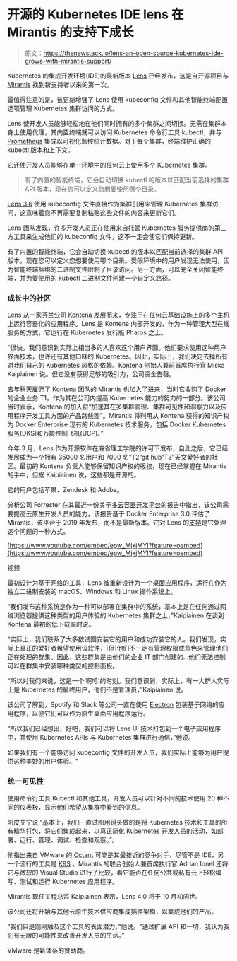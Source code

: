 # 开源的 Kubernetes IDE lens 在 Mirantis 的支持下成长

> 原文：<https://thenewstack.io/lens-an-open-source-kubernetes-ide-grows-with-mirantis-support/>

Kubernetes 的集成开发环境(IDE)的最新版本 [Lens](https://www.mirantis.com/blog/lens-3-6-released/) 已经发布，这是自开源项目与 [Mirantis](https://thenewstack.io/?s=AND+Mirantis) 找到新支持者以来的第一次。

最值得注意的是，该更新增强了 Lens 使用 kubeconfig 文件和其他智能终端配置选项管理 Kubernetes 集群访问的方式。

Lens 使开发人员能够轻松地在他们同时拥有的多个集群之间切换。无需在集群本身上使用代理，其内置终端就可以访问 Kubernetes 命令行工具 kubectl，并与 [Prometheus](https://prometheus.io/) 集成以可视化监控统计数据。对于每个集群，终端维护正确的 kubectl 版本和上下文。

它还使开发人员能够在单一环境中的任何云上使用多个 Kubernetes 集群。

> 有了内置的智能终端，它会自动切换 kubectl 的版本以匹配当前选择的集群 API 版本，现在您可以定义您想要使用哪个目录。

[Lens 3.6](https://www.mirantis.com/blog/lens-3-6-released/) 使用 kubeconfig 文件直接作为集群引用来管理 Kubernetes 集群访问，这意味着您不再需要复制粘贴这些文件的内容来更新它们。

Lens 团队发现，许多开发人员正在使用来自托管 Kubernetes 服务提供商的第三方工具来生成他们的 kubeconfig 文件，这不一定会使它们保持更新。

有了内置的智能终端，它会自动切换 kubectl 的版本以匹配当前选择的集群 API 版本，现在您可以定义您想要使用哪个目录。受限环境中的用户发现无法使用，因为智能终端捆绑的二进制文件限制了目录访问。另一方面，可以完全关闭智能终端，并为要使用的 kubectl 二进制文件创建一个自定义路径。

### 成长中的社区

Lens 从一家芬兰公司 [Kontena](https://thenewstack.io/kontena/) 发展而来，专注于在任何云基础设施上的多个主机上运行容器化的应用程序。Lens 是 Kontena 内部开发的，作为一种管理大型在线服务的方式，它运行在 Kubernetes 发行版 Pharos 之上。

“很快，我们意识到实际上相当多的人喜欢这个用户界面。他们要求使用这种用户界面技术，也许还有其他口味的 Kubernetes。因此，实际上，我们决定去掉所有对我们自己的 Kubernetes 风格的依赖。Kontena 创始人兼前首席执行官 Miska Kaipiainen 说。但它没有获得足够的吸引力，公司资金告罄。

去年秋天雇佣了 Kontena 团队的 Mirantis 也加入了进来，当时它收购了 Docker 的企业业务 T1，作为其在公司内提高 Kubernetes 能力的努力的一部分。该公司当时表示，Kontena 的加入将“加速其在多集群管理、集群可见性和洞察力以及应用程序开发工具方面的产品路线图”。Mirantis 将利用从 Kontena 获得的知识产权为 Docker Enterprise 现有的 Kubernetes 技术服务，包括 Docker Kubernetes 服务(DKS)和万能控制飞机(UCP)。”

今年 3 月，Lens 作为开源软件在麻省理工学院的许可下发布，自此之后，它已经发展成为一个拥有 35000 名用户和 7000 名“T2”git hub“T3”天文爱好者的社区。最初的 Kontena 负责人能够保留知识产权的版权，现在已经掌握在 Mirantis 的手中，但据 Kaipiainen 说，这些都是开源的。

它的用户包括苹果、Zendesk 和 Adobe。

分析公司 Forrester 在其最近一份关于[多云容器开发平台](https://reprints2.forrester.com/#/assets/2/1681/RES157266/report)的报告中指出，该公司需要提高云原生开发人员的能力，该报告基于 Docker Enterprise 3.0 评估了 Mirantis，该平台于 2019 年发布，而不是最新版本。它对 Lens 的[支持](https://www.mirantis.com/blog/forrester-multi-cloud-container-development-platforms-wave-report-reimagined-with-docker-enterprise-container-cloud/)是它处理这个问题的一种方式。

[https://www.youtube.com/embed/epw_MjxjMYI?feature=oembed](https://www.youtube.com/embed/epw_MjxjMYI?feature=oembed)

视频

最初设计为基于网络的工具，Lens 被重新设计为一个桌面应用程序，运行在作为独立二进制安装的 macOS、Windows 和 Linux 操作系统上。

“我们发布这种系统是作为一种可以部署在集群中的系统，基本上是在任何通过网络浏览器提供这种类型的用户体验的 Kubernetes 集群之上，”Kaipiainen 在谈到 Kontena 最初的低下载率时说。

“实际上，我们联系了大多数试图安装它的用户和成功安装它的人。我们发现，实际上真正的爱好者希望使用该软件，[但]他们不一定有管理权限或角色来管理他们正在处理的群集。因此，这些群集是由他们的企业 IT 部门创建的…他们无法控制可以在群集中安装哪种类型的控制面板。

“所以对我们来说，这是一个‘啊哈’的时刻。我们意识到，实际上，有一大群人实际上是 Kubernetes 的最终用户，他们不是管理员，”Kaipiainen 说。

该公司了解到，Spotify 和 Slack 等公司一直在使用 [Electron](https://www.electronjs.org/) 包装基于网络的应用程序，以便它们可以作为原生桌面应用程序运行。

“所以我们已经想出，好吧，我们可以将 Lens UI 技术打包到一个电子应用程序中，并使用 Kubernetes APIs 与 Kubernetes 集群进行通信，”他说。

如果我们有一个能够访问 kubeconfig 文件的开发人员，我们实际上能够为用户提供这种美妙的用户体验。"

### 统一可见性

使用命令行工具 Kubectl 和其他工具，开发人员可以针对不同的技术使用 20 种不同的仪表板，显示他们希望从集群中看到的信息。

凯皮艾宁说:“基本上，我们一直试图用镜头做的是将 Kubernetes 技术和工具的所有精华打包，将它们集成起来，以真正简化 Kubernetes 开发人员的活动，如部署、运行、管理、调试、检查和观察。”。

他指出来自 VMware 的 [Octant](https://octant.dev/) 可能是其最接近的竞争对手，尽管不是 IDE，另一个流行的工具是 [K9S](https://k9scli.io/) 。Mirantis 的联合创始人兼首席执行官 Adrian Ionel 还将它与微软的 Visual Studio 进行了比较，看它能否在任何公共或私有云上轻松编写、测试和运行 Kubernetes 应用程序。

Mirantis 现任工程总监 Kaipiainen 表示，Lens 4.0 将于 10 月初问世。

该公司还将开始与其他云原生技术供应商集成插件架构，以集成他们的产品。

“我们只是刚刚触及这个工具的表面潜力，”他说。“通过扩展 API 和一切，我认为我们有无限的可能性来改善开发人员的生活。”

VMware 是新体系的赞助商。

<svg xmlns:xlink="http://www.w3.org/1999/xlink" viewBox="0 0 68 31" version="1.1"><title>Group</title> <desc>Created with Sketch.</desc></svg>